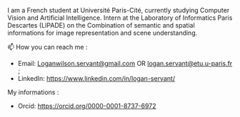 I am a French student at Université Paris-Cité, currently studying Computer Vision and Artificial Intelligence.
Intern at the Laboratory of Informatics Paris Descartes (LIPADE) on the Combination of semantic and spatial informations for image representation and scene understanding.

📫 How you can reach me :
  - Email: Loganwilson.servant@gmail.com OR logan.servant@etu.u-paris.fr ; 
  - LinkedIn: https://www.linkedin.com/in/logan-servant/ 


My informations :
  - Orcid:  https://orcid.org/0000-0001-8737-6972
